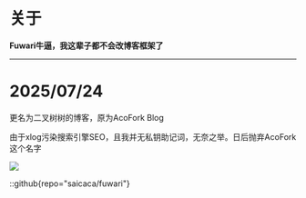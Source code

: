 # 关于

**Fuwari牛逼，我这辈子都不会改博客框架了**

---

# 2025/07/24

更名为二叉树树的博客，原为AcoFork Blog

由于xlog污染搜索引擎SEO，且我并无私钥助记词，无奈之举。日后抛弃AcoFork这个名字

![](https://eo-r2.afo.im/myblog/img/bc4981b2-5343-46d6-a428-94d7ae7af4e1.webp)

::github{repo="saicaca/fuwari"}
